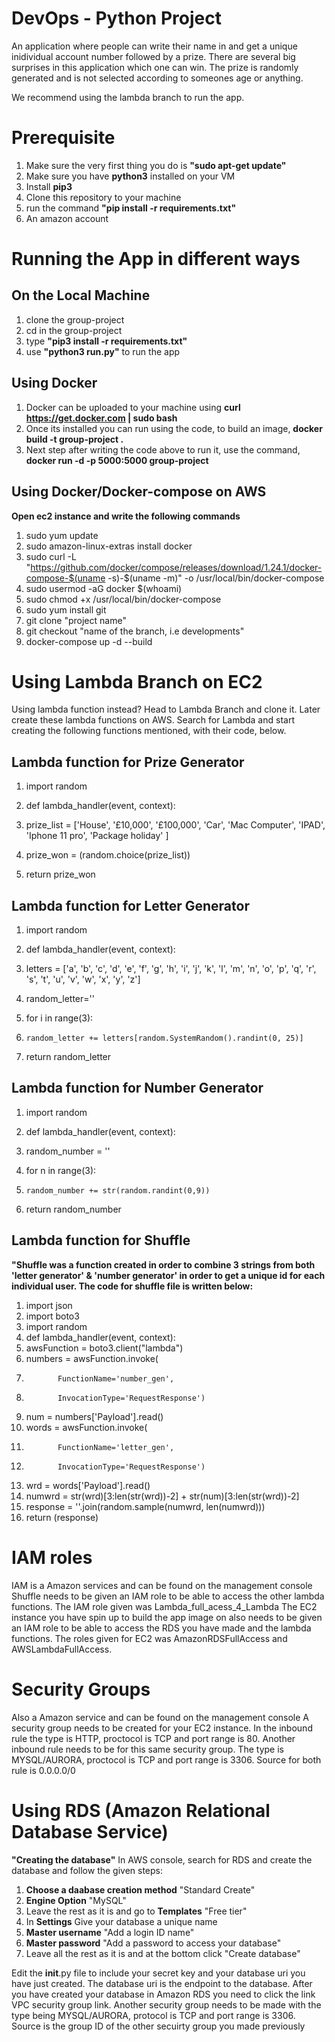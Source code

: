 # DevOps - Python Project
An application where people can write their name in and get a unique inidividual account number followed by a prize. There are several big surprises in this application which one can win. The prize is randomly generated and is not selected according to someones age or anything. 

We recommend using the lambda branch to run the app. 
# Prerequisite 
  1. Make sure the very first thing you do is __"sudo apt-get update"__
  2. Make sure you have __python3__ installed on your VM
  3. Install __pip3__
  4. Clone this repository to your machine
  5. run the command __"pip install -r requirements.txt"__  
  6. An amazon account 
  
  
 # Running the App in different ways

 ## On the Local Machine
  1. clone the group-project
  2. cd in the group-project
  3. type __"pip3 install -r requirements.txt"__
  4. use __"python3 run.py"__ to run the app
 
 ## Using Docker
  1. Docker can be uploaded to your machine using __curl https://get.docker.com | sudo bash__
  2. Once its installed you can run using the code, to build an image, __docker build -t group-project .__
  3. Next step after writing the code above to run it, use the command, __docker run -d -p 5000:5000 group-project__

 ## Using Docker/Docker-compose on AWS
 __Open ec2 instance and write the following commands__
  1. sudo yum update 
  2. sudo amazon-linux-extras install docker 
  3. sudo curl -L "https://github.com/docker/compose/releases/download/1.24.1/docker-compose-$(uname -s)-$(uname -m)"
      -o /usr/local/bin/docker-compose
  4. sudo usermod -aG docker $(whoami)
  5. sudo chmod +x /usr/local/bin/docker-compose
  6. sudo yum install git
  7. git clone "project name"
  8. git checkout "name of the branch, i.e developments" 
  9. docker-compose up -d --build
  
# Using Lambda Branch on EC2
Using lambda function instead? Head to Lambda Branch and clone it. Later create these lambda functions on AWS. Search for Lambda and     start creating the following functions mentioned, with their code, below.
 
  ## Lambda function for Prize Generator 
   1. import random
   
   2. def lambda_handler(event, context):
   3.    prize_list = ['House', '£10,000', '£100,000', 'Car', 'Mac Computer', 'IPAD', 'Iphone 11 pro', 'Package holiday' ]
   4.   prize_won = (random.choice(prize_list))
   5.   return prize_won
      
  ## Lambda function for Letter Generator
   1. import random
  
   2. def lambda_handler(event, context):
   3.  letters = ['a', 'b', 'c', 'd', 'e', 'f', 'g', 'h', 'i', 'j', 'k', 'l', 'm', 'n', 'o', 'p', 'q', 'r', 's', 't', 'u', 'v', 'w', 'x', 'y', 'z']
   4. random_letter=''
   5. for i in range(3):
   6.     random_letter += letters[random.SystemRandom().randint(0, 25)]
   7. return random_letter
    
  ## Lambda function for Number Generator
   1. import random
   
   2. def lambda_handler(event, context):
   3.   random_number = ''
   4.   for n in range(3):
   5.     random_number += str(random.randint(0,9))
   6.   return random_number
      
 ## Lambda function for Shuffle
 __"Shuffle was a function created in order to combine 3 strings from both 'letter generator' & 'number generator' in order to get a unique id for each individual user. The code for shuffle file is written below:__
 
  1. import json
  2. import boto3
  3. import random
  4. def lambda_handler(event, context):
  5.    awsFunction = boto3.client("lambda")
  6.    numbers = awsFunction.invoke(
  7.            FunctionName='number_gen',
  8.            InvocationType='RequestResponse')
  9.    num = numbers['Payload'].read()
 10.    words = awsFunction.invoke(
 11.            FunctionName='letter_gen',
 12.            InvocationType='RequestResponse')
 13.    wrd = words['Payload'].read()
 14.    numwrd = str(wrd)[3:len(str(wrd))-2] + str(num)[3:len(str(wrd))-2]
 15.    response = ''.join(random.sample(numwrd, len(numwrd)))
 16.    return (response)
 
 # IAM roles 
 
 IAM is a Amazon services and can be found on the management console 
 Shuffle needs to be given an IAM role to be able to access the other lambda functions. The IAM role given was Lambda_full_acess_4_Lambda
 The EC2 instance you have spin up to build the app image on also needs to be given an IAM role to be able to access the RDS you have made and the lambda functions. The roles given for EC2 was AmazonRDSFullAccess and AWSLambdaFullAccess. 
 
 # Security Groups
 Also a Amazon service and can be found on the management console 
 A security group needs to be created for your EC2 instance. In the inbound rule the type is HTTP, proctocol is TCP and port range is 80. Another inbound rule needs to be for this same security group.  The type is MYSQL/AURORA, proctocol is TCP and port range is 3306. Source for both rule is 0.0.0.0/0
 
 
# Using RDS (Amazon Relational Database Service)
__"Creating the database"__ In AWS console, search for RDS and create the database and follow the given steps:
  
 1. __Choose a daabase creation method__ "Standard Create"
 2. __Engine Option__ "MySQL"
 3. Leave the rest as it is and go to __Templates__ "Free tier"
 4. In __Settings__ Give your database a unique name
 5. __Master username__ "Add a login ID name"
 6. __Master password__ "Add a password to access your database" 
 7. Leave all the rest as it is and at the bottom click "Create database" 
   
 
Edit the __init__.py file to include your secret key and your database uri you have just created. The database uri is the endpoint to the database. 
After you have created your database in Amazon RDS you need to click the link VPC security group link. Another security group needs to be made with the type being MYSQL/AURORA, protocol is TCP and port range is 3306. Source is the group ID of the other secuirty group you made previously 
